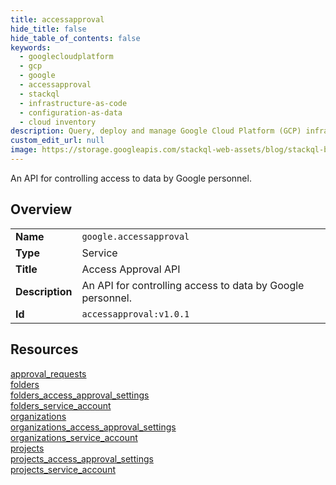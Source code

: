 ```yaml
---
title: accessapproval
hide_title: false
hide_table_of_contents: false
keywords:
  - googlecloudplatform
  - gcp
  - google
  - accessapproval
  - stackql
  - infrastructure-as-code
  - configuration-as-data
  - cloud inventory
description: Query, deploy and manage Google Cloud Platform (GCP) infrastructure and resources using SQL
custom_edit_url: null
image: https://storage.googleapis.com/stackql-web-assets/blog/stackql-blog-post-featured-image.png
---
```

An API for controlling access to data by Google personnel.  
    

## Overview
<table><tbody>
<tr><td><b>Name</b></td><td><code>google.accessapproval</code></td></tr>
<tr><td><b>Type</b></td><td>Service</td></tr>
<tr><td><b>Title</b></td><td>Access Approval API</td></tr>
<tr><td><b>Description</b></td><td>An API for controlling access to data by Google personnel.</td></tr>
<tr><td><b>Id</b></td><td><code>accessapproval:v1.0.1</code></td></tr>
</tbody></table>

## Resources
<div class="row">
<div class="providerDocColumn">
<a href="/providers/google/accessapproval/approval_requests/">approval_requests</a><br />
<a href="/providers/google/accessapproval/folders/">folders</a><br />
<a href="/providers/google/accessapproval/folders_access_approval_settings/">folders_access_approval_settings</a><br />
<a href="/providers/google/accessapproval/folders_service_account/">folders_service_account</a><br />
<a href="/providers/google/accessapproval/organizations/">organizations</a><br />
</div>
<div class="providerDocColumn">
<a href="/providers/google/accessapproval/organizations_access_approval_settings/">organizations_access_approval_settings</a><br />
<a href="/providers/google/accessapproval/organizations_service_account/">organizations_service_account</a><br />
<a href="/providers/google/accessapproval/projects/">projects</a><br />
<a href="/providers/google/accessapproval/projects_access_approval_settings/">projects_access_approval_settings</a><br />
<a href="/providers/google/accessapproval/projects_service_account/">projects_service_account</a><br />
</div>
</div>
